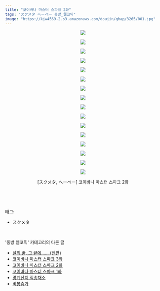 ```yaml
---
title: "코이바나 마스터 스파크 2화"
tags: "スクメタ へーべー 동방_웹코믹"
image: "https://kjw4569-2.s3.amazonaws.com/doujin/ghap/3265/001.jpg"
---
```

<div class="article">
<p style="text-align: center; clear: none; float: none;"><img src="{{ site.imgserver9 }}/ghap/3265/001.jpg"/></p>
<p style="text-align: center; clear: none; float: none;"><img src="{{ site.imgserver9 }}/ghap/3265/002.jpg"/></p>
<p style="text-align: center; clear: none; float: none;"><img src="{{ site.imgserver9 }}/ghap/3265/003.jpg"/></p>
<p style="text-align: center; clear: none; float: none;"><img src="{{ site.imgserver9 }}/ghap/3265/004.jpg"/></p>
<p style="text-align: center; clear: none; float: none;"><img src="{{ site.imgserver9 }}/ghap/3265/005.jpg"/></p>
<p style="text-align: center; clear: none; float: none;"><img src="{{ site.imgserver9 }}/ghap/3265/006.jpg"/></p>
<p style="text-align: center; clear: none; float: none;"><img src="{{ site.imgserver9 }}/ghap/3265/007.jpg"/></p>
<p style="text-align: center; clear: none; float: none;"><img src="{{ site.imgserver9 }}/ghap/3265/008.jpg"/></p>
<p style="text-align: center; clear: none; float: none;"><img src="{{ site.imgserver9 }}/ghap/3265/009.jpg"/></p>
<p style="text-align: center; clear: none; float: none;"><img src="{{ site.imgserver9 }}/ghap/3265/010.jpg"/></p>
<p style="text-align: center; clear: none; float: none;"><img src="{{ site.imgserver9 }}/ghap/3265/011.jpg"/></p>
<p style="text-align: center; clear: none; float: none;"><img src="{{ site.imgserver9 }}/ghap/3265/012.jpg"/></p>
<p style="text-align: center; clear: none; float: none;"><img src="{{ site.imgserver9 }}/ghap/3265/013.jpg"/></p>
<p style="text-align: center; clear: none; float: none;"><img src="{{ site.imgserver9 }}/ghap/3265/014.jpg"/></p>
<p style="text-align: center; clear: none; float: none;"><img src="{{ site.imgserver9 }}/ghap/3265/015.jpg"/></p>
<p style="text-align: center; clear: none; float: none;"><img src="{{ site.imgserver9 }}/ghap/3265/016.jpg"/></p>
<p style="text-align: center; clear: none; float: none;">[スクメタ, へーべー] 코이바나 마스터 스파크 2화</p>
<p><br/></p>
</div><br/>
<div class="tagTrail">
<p>태그: </p>
<ul>
<li>スクメタ</li>
</ul>
</div><br/>
<div class="another">
<p>'동방 웹코믹' 카테고리의 다른 글</p>
<ul>
<li><a href="/ghap_3269">달의 꿈, 그 끝에...... (전편)</a></li>
<li><a href="/ghap_3266">코이바나 마스터 스파크 3화</a></li>
<li><a href="/ghap_3265">코이바나 마스터 스파크 2화</a></li>
<li><a href="/ghap_3264">코이바나 마스터 스파크 1화</a></li>
<li><a href="/ghap_3256">명계산지 직송채소</a></li>
<li><a href="/ghap_3243">비봉슴가</a></li>
</ul>
</div><br/>
<div class="cb_module cb_fluid">
<div class="cb_wrt cb_profile">
</div><!-- commentList close -->
</div><br/>
